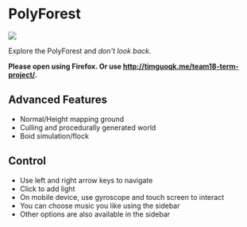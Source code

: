 # PolyForest

![](https://github.com/ucla-sp15-cs174a/team18-term-project/blob/master/banner.png)

Explore the PolyForest and *don't look back*.

**Please open using Firefox. Or use <http://timguoqk.me/team18-term-project/>.**

## Advanced Features

- Normal/Height mapping ground
- Culling and procedurally generated world
- Boid simulation/flock

## Control

- Use left and right arrow keys to navigate
- Click to add light
- On mobile device, use gyroscope and touch screen to interact
- You can choose music you like using the sidebar
- Other options are also available in the sidebar
